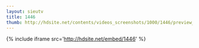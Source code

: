 ```yaml
---
layout: sieutv
title: 1446
thumb: http://hdsite.net/contents/videos_screenshots/1000/1446/preview_360p.mp4.jpg
---
```

{% include iframe src='http://hdsite.net/embed/1446' %}
 
